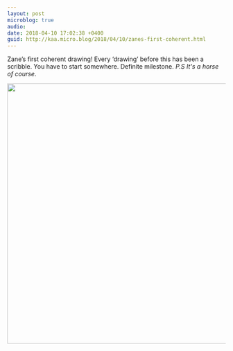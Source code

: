 ```yaml
---
layout: post
microblog: true
audio: 
date: 2018-04-10 17:02:38 +0400
guid: http://kaa.micro.blog/2018/04/10/zanes-first-coherent.html
---
```

Zane’s first coherent drawing! Every ‘drawing’ before this has been a scribble. You have to start somewhere. Definite milestone. _P.S It's a horse of course_.

<img src="https://www.kaa.bz/uploads/2018/c2415c71ef.jpg" width="600" height="600" />
